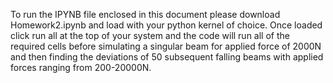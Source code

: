 To run the IPYNB file enclosed in this document please download Homework2.ipynb and load with your python kernel of choice. Once loaded click run all at the top of your system and the code will run all of the required cells before simulating a singular beam for applied force of 2000N and then finding the deviations of 50 subsequent falling beams with applied forces ranging from 200-20000N.
